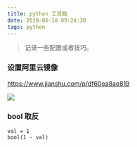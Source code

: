 ```yaml
---
title: python 工具箱
date: 2019-06-18 09:24:30
tags: python
---
```



> 记录一些配置或者技巧。


### 设置阿里云镜像

https://www.jianshu.com/p/df60ea8ae819

![](https://beer-1256523277.cos.ap-shanghai.myqcloud.com/beer/blog/py_aliyun_source.png)

### bool 取反

```
val = 1
bool(1 - val)
```


